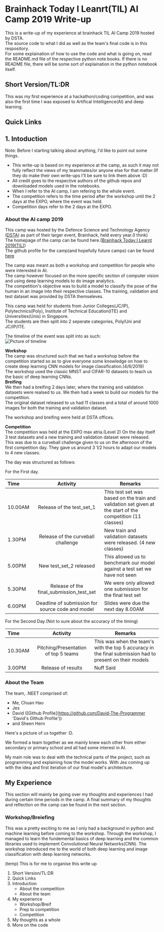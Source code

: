 # Brainhack Today I Leanrt(TIL) AI Camp 2019 Write-up
This is a write-up of my experience at brainhack TIL AI Camp 2019 hosted by DSTA.  
The source code to what I did as well as the team's final code is in this respository.  
For some explaination of how to use the code and what is going on, read the README.md file of the respective python note books. If there is no README file, there will be some sort of explaination in the python notebook itself.
## Short Version/TL:DR
This was my first experience at a hackathon/coding competition, and was also the first time I was exposed to Artifical Intelligence(AI) and deep learning.  

## Quick Links

## 1. Intoduction
Note: Before I starting talking about anything, I'd like to point out some things.
* This write-up is based on my experience at the camp, as such it may not fully reflect the views of my teammates/or anyone else for that matter.(If they do make their own write-ups I'll be sure to link them above :D)
* All credit goes to the respective authors of the github repos and downloaded models used in the notebooks.
* When I refer to the AI camp, I am refering to the whole event.
* The competition refers to the time period after the workshop until the 2 days at the EXPO, where the event was held.
* Competition days refer to the 2 days at the EXPO.  

### About the AI camp 2019  

This camp was hosted by the Defence Science and Technology Agency ([DSTA](https://www.dsta.gov.sg/home 'DSTA Homepage')) as part of their larger event, Brainhack, held every year.(I think)  
The homepage of the camp can be found here.([Brainhack Today I Learnt 2019(TIL)](https://dsta.gov.sg/til 'TIL Homepage'))  
The github profile for the camp(and hopefully future camps) can be found [here](https://github.com/brainhack-dsta 'DSTA brainhack-til github profile') 

The camp was meant as both a workshop and competition for people who were interested in AI.  
The camp however focused on the more specific section of computer vision and using deep learning models to do image analytics.  
The competition's objective was to build a model to classify the pose of the human in an image into their respective classes. 
The training, validation and test dataset was provided by DSTA themseleves.

This camp was held for students from Junior Colleges(JC/IP), Polytechnics(Poly), Institute of Technical Education(ITE) and Universities(Unis) in Singapore.  
The students are then split into 2 seperate categories, Poly/Uni and JC/IP/ITE.  

The timeline of the event was split into as such:  
![Picture of timeline](https://github.com/chuanhao01/Brainhack_TIL_2019-write-up/blob/markdown/Content%20for%20readme/Timeline%20of%20camp.png 'Picture of timeline')  

**Workshop**  
The camp was structured such that we had a workshop before the competition started so as to give everyone some knowledge on how to create deep learning CNN models for image classification.(4/6/2019)  
The workshop used the classic MNST and CIFAR-10 datasets to teach us the basic of deep learning CNNs.  
**Breifing**  
We then had a breifing 2 days later, where the training and validation datasets were realsed to us. We then had a week to build our models for the competition.  
The original dataset released to us had 11 classes and a total of around 1000 images for both the training and validation dataset.

The workshop and breifing were held at DSTA offices.  

**Competition**  
The competition was held at the EXPO max atria.(Level 2) On the day itself 3 test datasets and a new training and validation dataset were released.  
This was due to a curveball challenge given to us on the afternoon of the first competition day. They gave us around 3 1/2 hours to adapt our models to 4 new classes.

The day was structured as follows:  

For the First day.

| Time    |                     Activity                     | Remarks                                                                                                    |
| :------ | :----------------------------------------------: | ---------------------------------------------------------------------------------------------------------- |
| 10.00AM |            Release of the test_set_1             | This test set was based on the train and validation set given at the start of the competition (11 classes) |
| 1.30PM  |        Release of the curveball challenge        | New train and validation datasets were released. (4 new classes)                                           |
| 5.00PM  |             New test_set_2 released              | This allowed us to benchmark our model against a test set we have not seen                                 |
| 5.30PM  |     Release of the final_submission_test_set     | We were only allowed one submission for the final test set                                                 |
| 6.00PM  | Deadline of submission for source code and model | Slides were due the next day 8.00AM                                                                        |

For the Second Day.(Not to sure about the accuracy of the timing)

| Time    |               Activity               | Remarks                                                                                                 |
| :------ | :----------------------------------: | ------------------------------------------------------------------------------------------------------- |
| 10.30AM | Pitching/Presentation of top 5 teams | This was when the team's with the top 5 accuracy in the final submission had to present on their models |
| 3.00PM  |          Release of results          | Nuff Said                                                                                               |
### About the Team  

The team, .NEET comprised of:
* Me, Chuan Hao
* Jes
* David ([Github Profile](https://github.com/David-The-Programmer 'David's GIthub Profile'))
* and Sheen Hern

Here's a picture of us together :D.


We formed a team together as we mainly knew each other from either secondary or primary school and all had some interest in AI.

My main role was to deal with the technical parts of the project, such as programming and explaining how the model works. With Jes coming up with the idea and first iteration of our final model's architecture.

## My Experience  

This section will mainly be going over my thoughts and experiences I had during certain time periods in the camp. A final summary of my thoughts and reflection on the camp can be found in the next section.

### Workshop/Breiefing

This was a pretty exciting to me as I only had a background in python and machine learning before coming to the workshop. Through the workshop, I managed to learn the fundemental basics of deep learning and the common libraries used to implement Convolutional Neural Networks(CNN). The workshop introduced me to the world of both deep learning and image classification with deep learning networks.



(temp)
This is for me to organise this write up
1. Short Version/TL:DR
2. Quick Links
3. Introduction
   + About the competition
   + About the team
4. My experience
   + Workshop/Breif
   + Prep to competition
   + Competition
5. My thoughts as a whole
6. More on the code
